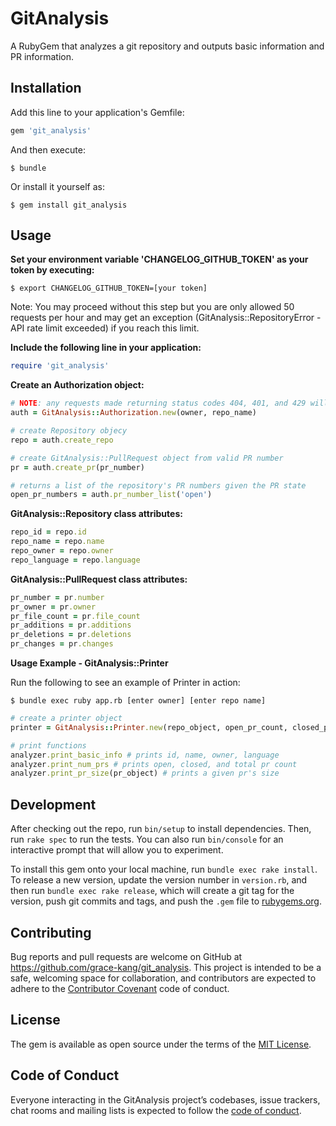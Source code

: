 # GitAnalysis

A RubyGem that analyzes a git repository and outputs basic information and PR information.

## Installation

Add this line to your application's Gemfile:

```ruby
gem 'git_analysis'
```

And then execute:

    $ bundle

Or install it yourself as:

    $ gem install git_analysis

## Usage

**Set your environment variable 'CHANGELOG_GITHUB_TOKEN' as your token by executing:**

    $ export CHANGELOG_GITHUB_TOKEN=[your token]

  Note: You may proceed without this step but you are only allowed 50 requests per hour and may get an exception (GitAnalysis::RepositoryError - API rate limit exceeded) if you reach this limit.
 
**Include the following line in your application:**

```ruby
require 'git_analysis'
```

**Create an Authorization object:**

```ruby
# NOTE: any requests made returning status codes 404, 401, and 429 will raise a GitAnalysis::ResponseError and won't be handled
auth = GitAnalysis::Authorization.new(owner, repo_name)

# create Repository objecy
repo = auth.create_repo

# create GitAnalysis::PullRequest object from valid PR number
pr = auth.create_pr(pr_number)

# returns a list of the repository's PR numbers given the PR state
open_pr_numbers = auth.pr_number_list('open')
```

**GitAnalysis::Repository class attributes:**
```ruby
repo_id = repo.id
repo_name = repo.name
repo_owner = repo.owner
repo_language = repo.language
```

**GitAnalysis::PullRequest class attributes:**
```ruby
pr_number = pr.number
pr_owner = pr.owner
pr_file_count = pr.file_count
pr_additions = pr.additions
pr_deletions = pr.deletions
pr_changes = pr.changes
```

**Usage Example - GitAnalysis::Printer**

Run the following to see an example of Printer in action:

    $ bundle exec ruby app.rb [enter owner] [enter repo name]


```ruby
# create a printer object
printer = GitAnalysis::Printer.new(repo_object, open_pr_count, closed_pr_count)

# print functions
analyzer.print_basic_info # prints id, name, owner, language
analyzer.print_num_prs # prints open, closed, and total pr count
analyzer.print_pr_size(pr_object) # prints a given pr's size
```


## Development

After checking out the repo, run `bin/setup` to install dependencies. Then, run `rake spec` to run the tests. You can also run `bin/console` for an interactive prompt that will allow you to experiment.

To install this gem onto your local machine, run `bundle exec rake install`. To release a new version, update the version number in `version.rb`, and then run `bundle exec rake release`, which will create a git tag for the version, push git commits and tags, and push the `.gem` file to [rubygems.org](https://rubygems.org).

## Contributing

Bug reports and pull requests are welcome on GitHub at https://github.com/grace-kang/git_analysis. This project is intended to be a safe, welcoming space for collaboration, and contributors are expected to adhere to the [Contributor Covenant](http://contributor-covenant.org) code of conduct.

## License

The gem is available as open source under the terms of the [MIT License](https://opensource.org/licenses/MIT).

## Code of Conduct

Everyone interacting in the GitAnalysis project’s codebases, issue trackers, chat rooms and mailing lists is expected to follow the [code of conduct](https://github.com/[USERNAME]/git_analysis/blob/master/CODE_OF_CONDUCT.md).
